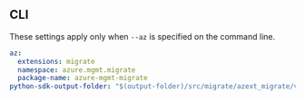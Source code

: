## CLI

These settings apply only when `--az` is specified on the command line.

``` yaml $(az)
az:
  extensions: migrate
  namespace: azure.mgmt.migrate
  package-name: azure-mgmt-migrate
python-sdk-output-folder: "$(output-folder)/src/migrate/azext_migrate/vendored_sdks/migrate"
```